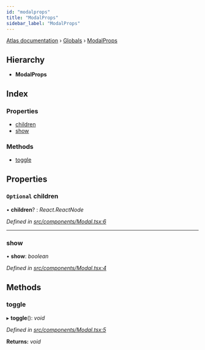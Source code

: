 ```yaml
---
id: "modalprops"
title: "ModalProps"
sidebar_label: "ModalProps"
---
```


[Atlas documentation](../index.md) › [Globals](../globals.md) › [ModalProps](modalprops.md)

## Hierarchy

* **ModalProps**

## Index

### Properties

* [children](modalprops.md#optional-children)
* [show](modalprops.md#show)

### Methods

* [toggle](modalprops.md#toggle)

## Properties

### `Optional` children

• **children**? : *React.ReactNode*

*Defined in [src/components/Modal.tsx:6](https://github.com/chronark/atlas/blob/128c355/src/components/Modal.tsx#L6)*

___

###  show

• **show**: *boolean*

*Defined in [src/components/Modal.tsx:4](https://github.com/chronark/atlas/blob/128c355/src/components/Modal.tsx#L4)*

## Methods

###  toggle

▸ **toggle**(): *void*

*Defined in [src/components/Modal.tsx:5](https://github.com/chronark/atlas/blob/128c355/src/components/Modal.tsx#L5)*

**Returns:** *void*
